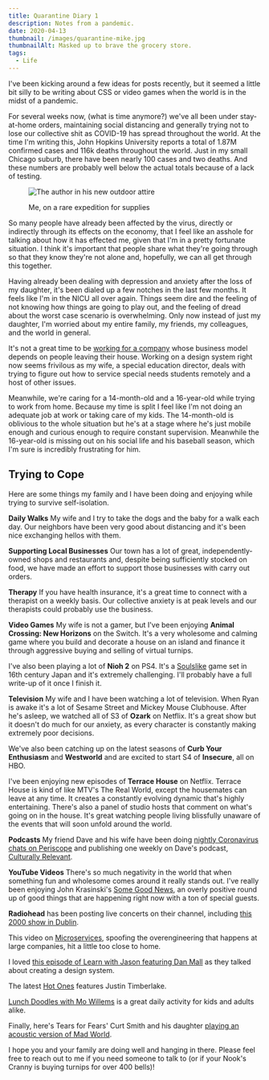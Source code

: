 ```yaml
---
title: Quarantine Diary 1
description: Notes from a pandemic.
date: 2020-04-13
thumbnail: /images/quarantine-mike.jpg
thumbnailAlt: Masked up to brave the grocery store.
tags:
  - Life
---
```

I've been kicking around a few ideas for posts recently, but it seemed a little bit silly to be writing about CSS or video games when the world is in the midst of a pandemic.

For several weeks now, (what is time anymore?) we've all been under stay-at-home orders, maintaining social distancing and generally trying not to lose our collective shit as COVID-19 has spread throughout the world. At the time I'm writing this, John Hopkins University reports a total of 1.87M confirmed cases and 116k deaths throughout the world. Just in my small Chicago suburb, there have been nearly 100 cases and two deaths. And these numbers are probably well below the actual totals because of a lack of testing.

<figure>

![The author in his new outdoor attire](/images/quarantine-mike.jpg)

<figcaption>
Me, on a rare expedition for supplies
</figcaption>
</figure>

So many people have already been affected by the virus, directly or indirectly through its effects on the economy, that I feel like an asshole for talking about how it has effected me, given that I'm in a pretty fortunate situation. I think it's important that people share what they're going through so that they know they're not alone and, hopefully, we can all get through this together.

Having already been dealing with depression and anxiety after the loss of my daughter, it's been dialed up a few notches in the last few months. It feels like I'm in the NICU all over again. Things seem dire and the feeling of not knowing how things are going to play out, and the feeling of dread about the worst case scenario is overwhelming. Only now instead of just my daughter, I'm worried about my entire family, my friends, my colleagues, and the world in general.

It's not a great time to be [working for a company](https://www.chicagotribune.com/business/ct-biz-groupon-layoffs-poison-pill-20200413-kkwqynhpcrh2pi65emegbs3ajy-story.html) whose business model depends on people leaving their house. Working on a design system right now seems frivilous as my wife, a special education director, deals with trying to figure out how to service special needs students remotely and a host of other issues.

Meanwhile, we're caring for a 14-month-old and a 16-year-old while trying to work from home. Because my time is split I feel like I'm not doing an adequate job at work or taking care of my kids. The 14-month-old is oblivious to the whole situation but he's at a stage where he's just mobile enough and curious enough to require constant supervision. Meanwhile the 16-year-old is missing out on his social life and his baseball season, which I'm sure is incredibly frustrating for him.

## Trying to Cope

Here are some things my family and I have been doing and enjoying while trying to survive self-isolation.

**Daily Walks** My wife and I try to take the dogs and the baby for a walk each day. Our neighbors have been very good about distancing and it's been nice exchanging hellos with them.

**Supporting Local Businesses** Our town has a lot of great, independently-owned shops and restaurants and, despite being sufficiently stocked on food, we have made an effort to support those businesses with carry out orders.

**Therapy** If you have health insurance, it's a great time to connect with a therapist on a weekly basis. Our collective anxiety is at peak levels and our therapists could probably use the business.

**Video Games** My wife is not a gamer, but I've been enjoying **Animal Crossing: New Horizons** on the Switch. It's a very wholesome and calming game where you build and decorate a house on an island and finance it through aggressive buying and selling of virtual turnips.

I've also been playing a lot of **Nioh 2** on PS4. It's a [Soulslike](https://en.wikipedia.org/wiki/Souls_(series)#Soulslike) game set in 16th century Japan and it's extremely challenging. I'll probably have a full write-up of it once I finish it.

**Television** My wife and I have been watching a lot of television. When Ryan is awake it's a lot of Sesame Street and Mickey Mouse Clubhouse. After he's asleep, we watched all of S3 of **Ozark** on Netflix. It's a great show but it doesn't do much for our anxiety, as every character is constantly making extremely poor decisions.

We've also been catching up on the latest seasons of **Curb Your Enthusiasm** and **Westworld** and are excited to start S4 of **Insecure**, all on HBO.

I've been enjoying new episodes of **Terrace House** on Netflix. Terrace House is kind of like MTV's The Real World, except the housemates can leave at any time. It creates a constantly evolving dynamic that's highly entertaining. There's also a panel of studio hosts that comment on what's going on in the house. It's great watching people living blissfully unaware of the events that will soon unfold around the world.

**Podcasts** My friend Dave and his wife have been doing [nightly Coronavirus chats on Periscope](https://www.pscp.tv/davechensky/) and publishing one weekly on Dave's podcast, [Culturally Relevant](https://culturallyrelevantshow.com/).

**YouTube Videos** There's so much negativity in the world that when something fun and wholesome comes around it really stands out. I've really been enjoying John Krasinski's [Some Good News](https://www.youtube.com/channel/UCOe_y6KKvS3PdIfb9q9pGug), an overly positive round up of good things that are happening right now with a ton of special guests.

**Radiohead** has been posting live concerts on their channel, including [this 2000 show in Dublin](https://youtu.be/gaJKOUQS1T4).

This video on [Microservices](https://www.youtube.com/watch?v=y8OnoxKotPQ), spoofing the overengineering that happens at large companies, hit a little too close to home.

I loved [this episode of Learn with Jason featuring Dan Mall](https://youtu.be/QGAX7FsOOJE) as they talked about creating a design system.

The latest [Hot Ones](https://www.youtube.com/watch?v=VJeC0ChCuao) features Justin Timberlake.

[Lunch Doodles with Mo Willems](https://www.youtube.com/watch?v=RmzjCPQv3y8) is a great daily activity for kids and adults alike.

Finally, here's Tears for Fears' Curt Smith and his daughter [playing an acoustic version of Mad World](https://www.youtube.com/watch?v=NEpfvTdR5-U).

I hope you and your family are doing well and hanging in there. Please feel free to reach out to me if you need someone to talk to (or if your Nook's Cranny is buying turnips for over 400 bells)!